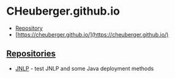 # CHeuberger.github.io

* [Repository](https://github.com/CHeuberger/CHeuberger.github.io)
* [https://cheuberger.github.io/](https://cheuberger.github.io/)

## [Repositories](https://github.com/CHeuberger?tab=repositories)

* [JNLP](https://cheuberger.github.io/jnlp/) - test JNLP and some Java deployment methods
